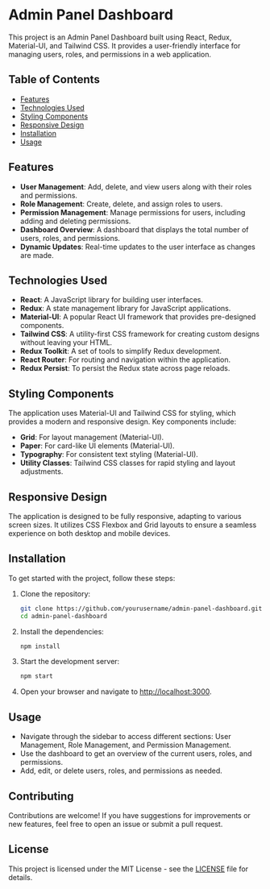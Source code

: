 # Admin Panel Dashboard

This project is an Admin Panel Dashboard built using React, Redux, Material-UI, and Tailwind CSS. It provides a user-friendly interface for managing users, roles, and permissions in a web application.

## Table of Contents

- [Features](#features)
- [Technologies Used](#technologies-used)
- [Styling Components](#styling-components)
- [Responsive Design](#responsive-design)
- [Installation](#installation)
- [Usage](#usage)

## Features

- **User Management**: Add, delete, and view users along with their roles and permissions.
- **Role Management**: Create, delete, and assign roles to users.
- **Permission Management**: Manage permissions for users, including adding and deleting permissions.
- **Dashboard Overview**: A dashboard that displays the total number of users, roles, and permissions.
- **Dynamic Updates**: Real-time updates to the user interface as changes are made.

## Technologies Used

- **React**: A JavaScript library for building user interfaces.
- **Redux**: A state management library for JavaScript applications.
- **Material-UI**: A popular React UI framework that provides pre-designed components.
- **Tailwind CSS**: A utility-first CSS framework for creating custom designs without leaving your HTML.
- **Redux Toolkit**: A set of tools to simplify Redux development.
- **React Router**: For routing and navigation within the application.
- **Redux Persist**: To persist the Redux state across page reloads.

## Styling Components

The application uses Material-UI and Tailwind CSS for styling, which provides a modern and responsive design. Key components include:

- **Grid**: For layout management (Material-UI).
- **Paper**: For card-like UI elements (Material-UI).
- **Typography**: For consistent text styling (Material-UI).
- **Utility Classes**: Tailwind CSS classes for rapid styling and layout adjustments.

## Responsive Design

The application is designed to be fully responsive, adapting to various screen sizes. It utilizes CSS Flexbox and Grid layouts to ensure a seamless experience on both desktop and mobile devices.

## Installation

To get started with the project, follow these steps:

1. Clone the repository:
   ```bash
   git clone https://github.com/yourusername/admin-panel-dashboard.git
   cd admin-panel-dashboard
   ```

2. Install the dependencies:
   ```bash
   npm install
   ```

3. Start the development server:
   ```bash
   npm start
   ```

4. Open your browser and navigate to [http://localhost:3000](http://localhost:3000).

## Usage

- Navigate through the sidebar to access different sections: User Management, Role Management, and Permission Management.
- Use the dashboard to get an overview of the current users, roles, and permissions.
- Add, edit, or delete users, roles, and permissions as needed.

## Contributing

Contributions are welcome! If you have suggestions for improvements or new features, feel free to open an issue or submit a pull request.

## License

This project is licensed under the MIT License - see the [LICENSE](LICENSE) file for details.






